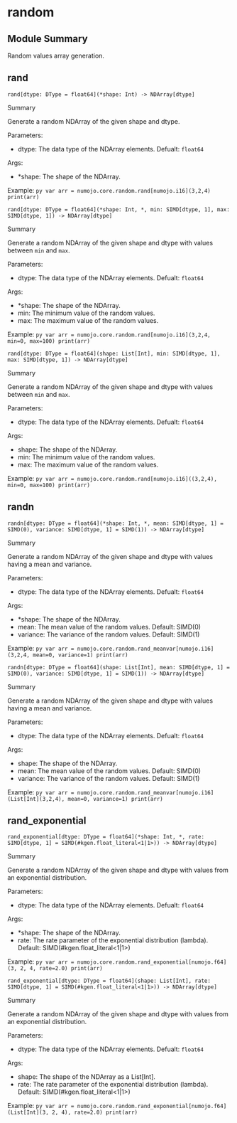 



# random

##  Module Summary
  
Random values array generation.
## rand


```Mojo
rand[dtype: DType = float64](*shape: Int) -> NDArray[dtype]
```  
Summary  
  
Generate a random NDArray of the given shape and dtype.  
  
Parameters:  

- dtype: The data type of the NDArray elements. Defualt: `float64`
  
Args:  

- \*shape: The shape of the NDArray.


Example:
    ```py
    var arr = numojo.core.random.rand[numojo.i16](3,2,4)
    print(arr)
    ```


```Mojo
rand[dtype: DType = float64](*shape: Int, *, min: SIMD[dtype, 1], max: SIMD[dtype, 1]) -> NDArray[dtype]
```  
Summary  
  
Generate a random NDArray of the given shape and dtype with values between `min` and `max`.  
  
Parameters:  

- dtype: The data type of the NDArray elements. Defualt: `float64`
  
Args:  

- \*shape: The shape of the NDArray.
- min: The minimum value of the random values.
- max: The maximum value of the random values.


Example:
    ```py
    var arr = numojo.core.random.rand[numojo.i16](3,2,4, min=0, max=100)
    print(arr)
    ```

```Mojo
rand[dtype: DType = float64](shape: List[Int], min: SIMD[dtype, 1], max: SIMD[dtype, 1]) -> NDArray[dtype]
```  
Summary  
  
Generate a random NDArray of the given shape and dtype with values between `min` and `max`.  
  
Parameters:  

- dtype: The data type of the NDArray elements. Defualt: `float64`
  
Args:  

- shape: The shape of the NDArray.
- min: The minimum value of the random values.
- max: The maximum value of the random values.


Example:
    ```py
    var arr = numojo.core.random.rand[numojo.i16]((3,2,4), min=0, max=100)
    print(arr)
    ```

## randn


```Mojo
randn[dtype: DType = float64](*shape: Int, *, mean: SIMD[dtype, 1] = SIMD(0), variance: SIMD[dtype, 1] = SIMD(1)) -> NDArray[dtype]
```  
Summary  
  
Generate a random NDArray of the given shape and dtype with values having a mean and variance.  
  
Parameters:  

- dtype: The data type of the NDArray elements. Defualt: `float64`
  
Args:  

- \*shape: The shape of the NDArray.
- mean: The mean value of the random values. Default: SIMD(0)
- variance: The variance of the random values. Default: SIMD(1)


Example:
    ```py
    var arr = numojo.core.random.rand_meanvar[numojo.i16](3,2,4, mean=0, variance=1)
    print(arr)
    ```


```Mojo
randn[dtype: DType = float64](shape: List[Int], mean: SIMD[dtype, 1] = SIMD(0), variance: SIMD[dtype, 1] = SIMD(1)) -> NDArray[dtype]
```  
Summary  
  
Generate a random NDArray of the given shape and dtype with values having a mean and variance.  
  
Parameters:  

- dtype: The data type of the NDArray elements. Defualt: `float64`
  
Args:  

- shape: The shape of the NDArray.
- mean: The mean value of the random values. Default: SIMD(0)
- variance: The variance of the random values. Default: SIMD(1)


Example:
    ```py
    var arr = numojo.core.random.rand_meanvar[numojo.i16](List[Int](3,2,4), mean=0, variance=1)
    print(arr)
    ```

## rand_exponential


```Mojo
rand_exponential[dtype: DType = float64](*shape: Int, *, rate: SIMD[dtype, 1] = SIMD(#kgen.float_literal<1|1>)) -> NDArray[dtype]
```  
Summary  
  
Generate a random NDArray of the given shape and dtype with values from an exponential distribution.  
  
Parameters:  

- dtype: The data type of the NDArray elements. Defualt: `float64`
  
Args:  

- \*shape: The shape of the NDArray.
- rate: The rate parameter of the exponential distribution (lambda). Default: SIMD(#kgen.float_literal<1|1>)


Example:
    ```py
    var arr = numojo.core.random.rand_exponential[numojo.f64](3, 2, 4, rate=2.0)
    print(arr)
    ```


```Mojo
rand_exponential[dtype: DType = float64](shape: List[Int], rate: SIMD[dtype, 1] = SIMD(#kgen.float_literal<1|1>)) -> NDArray[dtype]
```  
Summary  
  
Generate a random NDArray of the given shape and dtype with values from an exponential distribution.  
  
Parameters:  

- dtype: The data type of the NDArray elements. Defualt: `float64`
  
Args:  

- shape: The shape of the NDArray as a List[Int].
- rate: The rate parameter of the exponential distribution (lambda). Default: SIMD(#kgen.float_literal<1|1>)


Example:
    ```py
    var arr = numojo.core.random.rand_exponential[numojo.f64](List[Int](3, 2, 4), rate=2.0)
    print(arr)
    ```
